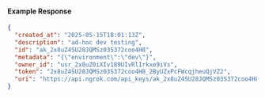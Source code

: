<!-- Code generated for API Clients. DO NOT EDIT. -->

#### Example Response

```json
{
  "created_at": "2025-05-15T18:01:13Z",
  "description": "ad-hoc dev testing",
  "id": "ak_2x8uZ4SU28JQMSz03S372coo4H8",
  "metadata": "{\"environment\":\"dev\"}",
  "owner_id": "usr_2x8uZ0iXIv189UIvRlIrkxe9iVs",
  "token": "2x8uZ4SU28JQMSz03S372coo4H8_2ByUZxPcFWcqjheuQjVZ2",
  "uri": "https://api.ngrok.com/api_keys/ak_2x8uZ4SU28JQMSz03S372coo4H8"
}
```
